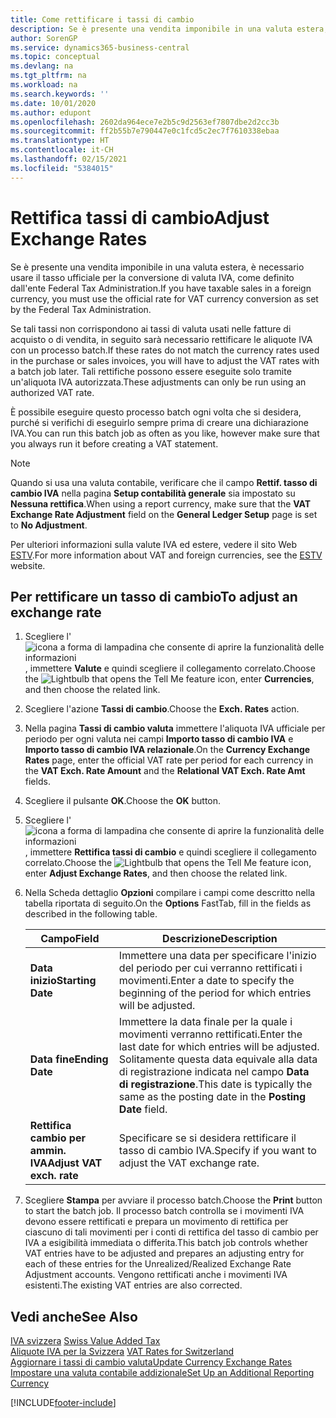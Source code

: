 ```yaml
---
title: Come rettificare i tassi di cambio
description: Se è presente una vendita imponibile in una valuta estera, è necessario usare il tasso ufficiale per la conversione di valuta IVA, come definito dall'ente Federal Tax Administration.
author: SorenGP
ms.service: dynamics365-business-central
ms.topic: conceptual
ms.devlang: na
ms.tgt_pltfrm: na
ms.workload: na
ms.search.keywords: ''
ms.date: 10/01/2020
ms.author: edupont
ms.openlocfilehash: 2602da964ece7e2b5c9d2563ef7807dbe2d2cc3b
ms.sourcegitcommit: ff2b55b7e790447e0c1fcd5c2ec7f7610338ebaa
ms.translationtype: HT
ms.contentlocale: it-CH
ms.lasthandoff: 02/15/2021
ms.locfileid: "5384015"
---
```

# <a name="adjust-exchange-rates"></a><span data-ttu-id="e307c-103">Rettifica tassi di cambio</span><span class="sxs-lookup"><span data-stu-id="e307c-103">Adjust Exchange Rates</span></span>
<span data-ttu-id="e307c-104">Se è presente una vendita imponibile in una valuta estera, è necessario usare il tasso ufficiale per la conversione di valuta IVA, come definito dall'ente Federal Tax Administration.</span><span class="sxs-lookup"><span data-stu-id="e307c-104">If you have taxable sales in a foreign currency, you must use the official rate for VAT currency conversion as set by the Federal Tax Administration.</span></span>  

<span data-ttu-id="e307c-105">Se tali tassi non corrispondono ai tassi di valuta usati nelle fatture di acquisto o di vendita, in seguito sarà necessario rettificare le aliquote IVA con un processo batch.</span><span class="sxs-lookup"><span data-stu-id="e307c-105">If these rates do not match the currency rates used in the purchase or sales invoices, you will have to adjust the VAT rates with a batch job later.</span></span> <span data-ttu-id="e307c-106">Tali rettifiche possono essere eseguite solo tramite un'aliquota IVA autorizzata.</span><span class="sxs-lookup"><span data-stu-id="e307c-106">These adjustments can only be run using an authorized VAT rate.</span></span>  

<span data-ttu-id="e307c-107">È possibile eseguire questo processo batch ogni volta che si desidera, purché si verifichi di eseguirlo sempre prima di creare una dichiarazione IVA.</span><span class="sxs-lookup"><span data-stu-id="e307c-107">You can run this batch job as often as you like, however make sure that you always run it before creating a VAT statement.</span></span>  

> [!NOTE]  
>  <span data-ttu-id="e307c-108">Quando si usa una valuta contabile, verificare che il campo **Rettif. tasso di cambio IVA** nella pagina **Setup contabilità generale** sia impostato su **Nessuna rettifica**.</span><span class="sxs-lookup"><span data-stu-id="e307c-108">When using a report currency, make sure that the **VAT Exchange Rate Adjustment** field on the **General Ledger Setup** page is set to **No Adjustment**.</span></span>  

<span data-ttu-id="e307c-109">Per ulteriori informazioni sulla valute IVA ed estere, vedere il sito Web [ESTV](https://go.microsoft.com/fwlink/?LinkId=285999).</span><span class="sxs-lookup"><span data-stu-id="e307c-109">For more information about VAT and foreign currencies, see the [ESTV](https://go.microsoft.com/fwlink/?LinkId=285999) website.</span></span>  

## <a name="to-adjust-an-exchange-rate"></a><span data-ttu-id="e307c-110">Per rettificare un tasso di cambio</span><span class="sxs-lookup"><span data-stu-id="e307c-110">To adjust an exchange rate</span></span>  

1.  <span data-ttu-id="e307c-111">Scegliere l'![icona a forma di lampadina che consente di aprire la funzionalità delle informazioni](../../media/ui-search/search_small.png "Informazioni sull'operazione che si desidera eseguire"), immettere **Valute** e quindi scegliere il collegamento correlato.</span><span class="sxs-lookup"><span data-stu-id="e307c-111">Choose the ![Lightbulb that opens the Tell Me feature](../../media/ui-search/search_small.png "Tell me what you want to do") icon, enter **Currencies**, and then choose the related link.</span></span>  
2.  <span data-ttu-id="e307c-112">Scegliere l'azione **Tassi di cambio**.</span><span class="sxs-lookup"><span data-stu-id="e307c-112">Choose the **Exch. Rates** action.</span></span>  
3.  <span data-ttu-id="e307c-113">Nella pagina **Tassi di cambio valuta** immettere l'aliquota IVA ufficiale per periodo per ogni valuta nei campi **Importo tasso di cambio IVA** e **Importo tasso di cambio IVA relazionale**.</span><span class="sxs-lookup"><span data-stu-id="e307c-113">On the **Currency Exchange Rates** page, enter the official VAT rate per period for each currency in the **VAT Exch. Rate Amount** and the **Relational VAT Exch. Rate Amt** fields.</span></span>  
4.  <span data-ttu-id="e307c-114">Scegliere il pulsante **OK**.</span><span class="sxs-lookup"><span data-stu-id="e307c-114">Choose the **OK** button.</span></span>  
5.  <span data-ttu-id="e307c-115">Scegliere l'![icona a forma di lampadina che consente di aprire la funzionalità delle informazioni](../../media/ui-search/search_small.png "Informazioni sull'operazione che si desidera eseguire"), immettere **Rettifica tassi di cambio** e quindi scegliere il collegamento correlato.</span><span class="sxs-lookup"><span data-stu-id="e307c-115">Choose the ![Lightbulb that opens the Tell Me feature](../../media/ui-search/search_small.png "Tell me what you want to do") icon, enter **Adjust Exchange Rates**, and then choose the related link.</span></span>  
6.  <span data-ttu-id="e307c-116">Nella Scheda dettaglio **Opzioni** compilare i campi come descritto nella tabella riportata di seguito.</span><span class="sxs-lookup"><span data-stu-id="e307c-116">On the **Options** FastTab, fill in the fields as described in the following table.</span></span>   

    |<span data-ttu-id="e307c-117">Campo</span><span class="sxs-lookup"><span data-stu-id="e307c-117">Field</span></span>|<span data-ttu-id="e307c-118">Descrizione</span><span class="sxs-lookup"><span data-stu-id="e307c-118">Description</span></span>|  
    |---------------------------------|---------------------------------------|  
    |<span data-ttu-id="e307c-119">**Data inizio**</span><span class="sxs-lookup"><span data-stu-id="e307c-119">**Starting Date**</span></span>|<span data-ttu-id="e307c-120">Immettere una data per specificare l'inizio del periodo per cui verranno rettificati i movimenti.</span><span class="sxs-lookup"><span data-stu-id="e307c-120">Enter a date to specify the beginning of the period for which entries will be adjusted.</span></span>|  
    |<span data-ttu-id="e307c-121">**Data fine**</span><span class="sxs-lookup"><span data-stu-id="e307c-121">**Ending Date**</span></span>|<span data-ttu-id="e307c-122">Immettere la data finale per la quale i movimenti verranno rettificati.</span><span class="sxs-lookup"><span data-stu-id="e307c-122">Enter the last date for which entries will be adjusted.</span></span> <span data-ttu-id="e307c-123">Solitamente questa data equivale alla data di registrazione indicata nel campo **Data di registrazione**.</span><span class="sxs-lookup"><span data-stu-id="e307c-123">This date is typically the same as the posting date in the **Posting Date** field.</span></span>|  
    |<span data-ttu-id="e307c-124">**Rettifica cambio per ammin. IVA**</span><span class="sxs-lookup"><span data-stu-id="e307c-124">**Adjust VAT exch. rate**</span></span>|<span data-ttu-id="e307c-125">Specificare se si desidera rettificare il tasso di cambio IVA.</span><span class="sxs-lookup"><span data-stu-id="e307c-125">Specify if you want to adjust the VAT exchange rate.</span></span>|  

7.  <span data-ttu-id="e307c-126">Scegliere **Stampa** per avviare il processo batch.</span><span class="sxs-lookup"><span data-stu-id="e307c-126">Choose the **Print** button to start the batch job.</span></span> <span data-ttu-id="e307c-127">Il processo batch controlla se i movimenti IVA devono essere rettificati e prepara un movimento di rettifica per ciascuno di tali movimenti per i conti di rettifica del tasso di cambio per IVA a esigibilità immediata o differita.</span><span class="sxs-lookup"><span data-stu-id="e307c-127">This batch job controls whether VAT entries have to be adjusted and prepares an adjusting entry for each of these entries for the Unrealized/Realized Exchange Rate Adjustment accounts.</span></span> <span data-ttu-id="e307c-128">Vengono rettificati anche i movimenti IVA esistenti.</span><span class="sxs-lookup"><span data-stu-id="e307c-128">The existing VAT entries are also corrected.</span></span>  

## <a name="see-also"></a><span data-ttu-id="e307c-129">Vedi anche</span><span class="sxs-lookup"><span data-stu-id="e307c-129">See Also</span></span>  
 <span data-ttu-id="e307c-130">[IVA svizzera](swiss-value-added-tax.md) </span><span class="sxs-lookup"><span data-stu-id="e307c-130">[Swiss Value Added Tax](swiss-value-added-tax.md) </span></span>  
 <span data-ttu-id="e307c-131">[Aliquote IVA per la Svizzera](vat-rates-for-switzerland.md) </span><span class="sxs-lookup"><span data-stu-id="e307c-131">[VAT Rates for Switzerland](vat-rates-for-switzerland.md) </span></span>  
[<span data-ttu-id="e307c-132">Aggiornare i tassi di cambio valuta</span><span class="sxs-lookup"><span data-stu-id="e307c-132">Update Currency Exchange Rates</span></span>](../../finance-how-update-currencies.md)  
[<span data-ttu-id="e307c-133">Impostare una valuta contabile addizionale</span><span class="sxs-lookup"><span data-stu-id="e307c-133">Set Up an Additional Reporting Currency</span></span>](../../finance-how-setup-additional-currencies.md)


[!INCLUDE[footer-include](../../includes/footer-banner.md)]